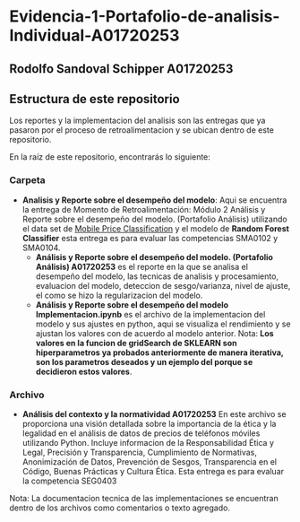 # Evidencia-1-Portafolio-de-analisis-Individual-A01720253

## Rodolfo Sandoval Schipper A01720253

## Estructura de este repositorio

Los reportes y la implementacion del analisis son las entregas que ya pasaron por el proceso de retroalimentacion y se ubican dentro de este repositorio.

En la raíz de este repositorio, encontrarás lo siguiente:

### Carpeta
- **Analisis y Reporte sobre el desempeño del modelo**: Aqui se encuentra la entrega de Momento de Retroalimentación: Módulo 2 Análisis y Reporte sobre el desempeño del modelo. (Portafolio Análisis) utilizando el data set de [Mobile Price Classification](https://www.kaggle.com/datasets/iabhishekofficial/mobile-price-classification?select=train.csv) y el modelo de **Random Forest Classifier** esta entrega es para evaluar las competencias SMA0102 y SMA0104.
    - **Análisis y Reporte sobre el desempeño del modelo. (Portafolio Análisis) A01720253** es el reporte en la que se analisa el desempeño del modelo, las tecnicas de analisis y procesamiento, evaluacion del modelo, deteccion de sesgo/varianza, nivel de ajuste, el como se hizo la regularizacion del modelo.
    - **Análisis y Reporte sobre el desempeño del modelo Implementacion.ipynb** es el archivo de la implementacion del modelo y sus ajustes en python, aqui se visualiza el rendimiento y se ajustan los valores con de acuerdo al modelo anterior. Nota: **Los valores en la funcion de gridSearch de SKLEARN son hiperparametros ya probados anteriormente de manera iterativa, son los parametros deseados y un ejemplo del porque se decidieron estos valores**.

### Archivo
- **Análisis del contexto y la normatividad A01720253** En este archivo se proporciona una visión detallada sobre la importancia de la ética y la legalidad en el análisis de datos de precios de teléfonos móviles utilizando Python. Incluye informacion de la Responsabilidad Ética y Legal, Precisión y Transparencia, Cumplimiento de Normativas, Anonimización de Datos, Prevención de Sesgos, Transparencia en el Código, Buenas Prácticas y Cultura Ética. Esta entrega es para evaluar la competencia SEG0403

    
Nota: La documentacion tecnica de las implementaciones se encuentran dentro de los archivos como comentarios o texto agregado. 
